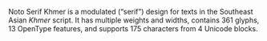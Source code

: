 Noto Serif Khmer is a modulated (“serif”) design for texts in the Southeast Asian _Khmer_ script. It has multiple weights and widths, contains 361 glyphs, 13 OpenType features, and supports 175 characters from 4 Unicode blocks.